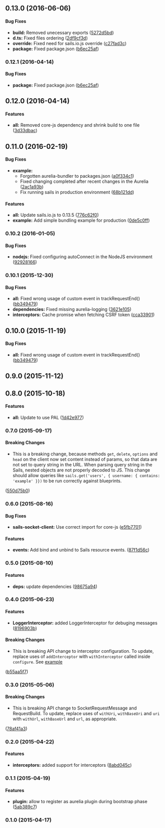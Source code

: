 ## 0.13.0 (2016-06-06)


#### Bug Fixes

* **build:** Removed unecessary exports ([5272d5bd](http://github.com/Mordred/aurelia-sails-socket-client/commit/5272d5bd73ce39e3c0874391015f663dd1aa787a))
* **d.ts:** Fixed files ordering ([2df9cf3d](http://github.com/Mordred/aurelia-sails-socket-client/commit/2df9cf3d4379e30ce5e52a53142782bf7ff75dd7))
* **override:** Fixed need for sails.io.js override ([c27fad3c](http://github.com/Mordred/aurelia-sails-socket-client/commit/c27fad3c31705ecd5388253ae425e7c2889c0c6a))
* **package:** Fixed package.json ([b6ec25af](http://github.com/Mordred/aurelia-sails-socket-client/commit/b6ec25af14741d2d5c1fd4678cef0e5540e3e265))


### 0.12.1 (2016-04-14)


#### Bug Fixes

* **package:** Fixed package.json ([b6ec25af](http://github.com/Mordred/aurelia-sails-socket-client/commit/b6ec25af14741d2d5c1fd4678cef0e5540e3e265))


## 0.12.0 (2016-04-14)


#### Features

* **all:** Removed core-js dependency and shrink build to one file ([3d33dbac](http://github.com/Mordred/aurelia-sails-socket-client/commit/3d33dbac3cf17f0e0b5481adbfe492e41785f91a))


## 0.11.0 (2016-02-19)


#### Bug Fixes

* **example:**
  * Forgotten aurelia-bundler to packages.json ([a0f334c1](http://github.com/Mordred/aurelia-sails-socket-client/commit/a0f334c1036596e23e5321c0d4d39673cc87f428))
  * Fixed changing completed after recent changes in the Aurelia ([2ac1a93b](http://github.com/Mordred/aurelia-sails-socket-client/commit/2ac1a93bd180ac85fae333f076ee2b3084345b63))
  * Fix running sails in production environment ([68b121dd](http://github.com/Mordred/aurelia-sails-socket-client/commit/68b121dd0cffc3236302cf1e2127adf6ad67ecbd))


#### Features

* **all:** Update sails.io.js to 0.13.5 ([776c62f0](http://github.com/Mordred/aurelia-sails-socket-client/commit/776c62f021c5a0025a0c6883f64b497c0711c579))
* **example:** Add simple bundling example for production ([0de5c0ff](http://github.com/Mordred/aurelia-sails-socket-client/commit/0de5c0ffb0fcbb1fd3cde780c1097649e8f9d1bd))


### 0.10.2 (2016-01-05)


#### Bug Fixes

* **nodejs:** Fixed configuring autoConnect in the NodeJS environment ([92928166](http://github.com/Mordred/aurelia-sails-socket-client/commit/929281662032ee455973083f9785a266504d71d6))


### 0.10.1 (2015-12-30)


#### Bug Fixes

* **all:** Fixed wrong usage of custom event in trackRequestEnd() ([bb349479](http://github.com/Mordred/aurelia-sails-socket-client/commit/bb349479e269b5631db0a4e9b90c2d9a3c5ebff7))
* **dependencies:** Fixed missing aurelia-logging ([3621e105](http://github.com/Mordred/aurelia-sails-socket-client/commit/3621e105f23123973126bb39a67de948e24c9426))
* **interceptors:** Cache promise when fetching CSRF token ([cca33901](http://github.com/Mordred/aurelia-sails-socket-client/commit/cca339015e4740d415ef0c66fdbd2a52405c39e0))


## 0.10.0 (2015-11-19)


#### Bug Fixes

* **all:** Fixed wrong usage of custom event in trackRequestEnd() ([bb349479](http://github.com/Mordred/aurelia-sails-socket-client/commit/bb349479e269b5631db0a4e9b90c2d9a3c5ebff7))


## 0.9.0 (2015-11-12)


## 0.8.0 (2015-10-18)


#### Features

* **all:** Update to use PAL ([1d42e977](http://github.com/Mordred/aurelia-sails-socket-client/commit/1d42e977ac7ac0566149aa98ca93d1fea970c416))


### 0.7.0 (2015-09-17)


#### Breaking Changes

* This is a breaking change, because methods `get`, `delete`, `options` and
`head` on the client now set content instead of params, so that data are not set
to query string in the URL. When parsing query string in the Sails,
nested objects are not properly decoded to JS. This change should allow queries like
`sails.get('users', { username: { contains: 'example' }})` to be run correctly against
blueprints.

 ([550d75b0](http://github.com/Mordred/aurelia-sails-socket-client/commit/550d75b036946c261884ac6f256552ad3ac87f42))


### 0.6.0 (2015-08-16)


#### Bug Fixes

* **sails-socket-client:** Use correct import for core-js ([e5fb7701](http://github.com/Mordred/aurelia-sails-socket-client/commit/e5fb77011b0c5562a096f0aa8473eac0d4d5e810))


#### Features

* **events:** Add bind and unbind to Sails resource events. ([87f1d56c](http://github.com/Mordred/aurelia-sails-socket-client/commit/87f1d56c29de7d66e6fe0a9e7a3e61587f18d0aa))


### 0.5.0 (2015-08-10)


#### Features

* **deps:** update dependencies ([98675a94](http://github.com/Mordred/aurelia-sails-socket-client/commit/98675a94e90145a6b0f32cee64d079c22d3606b5))


### 0.4.0 (2015-06-23)


#### Features

* **LoggerInterceptor:** added LoggerInterceptor for debuging messages ([8196903b](http://github.com/Mordred/aurelia-sails-socket-client/commit/8196903b565a7124902611a5eb8e57dada378b94))

#### Breaking Changes

* This is breaking API change to interceptor configuration.
To update, replace uses of `addInterceptor` with `withInterceptor` called inside
`configure`. See [example](https://github.com/Mordred/aurelia-sails-socket-client/commit/7a3bd4ea864e12e9969ff600c537e315ace98bb7#diff-089cffdd38b1054e1d0332359219fbed)

 ([b55aa5f7](http://github.com/Mordred/aurelia-sails-socket-client/commit/b55aa5f79779c76cf8d410dda6f9dd69295d0c5f))


### 0.3.0 (2015-05-06)

#### Breaking Changes

* This is breaking API change to SocketRequestMessage and RequestBuild.
To update, replace uses of `withUri`, `withBaseUri` and `uri` with `withUrl`,
`withBaseUrl` and `url`, as appropriate.

 ([78af41a3](http://github.com/Mordred/aurelia-sails-socket-client/commit/78af41a353a32406a8221c9e13117e8cc9a418ff))


### 0.2.0 (2015-04-22)


#### Features

* **interceptors:** added support for interceptors ([8abd045c](http://github.com/Mordred/aurelia-sails-socket-client/commit/8abd045c9a10409c3e1252428d42945da3e9ea62))


### 0.1.1 (2015-04-19)


#### Features

* **plugin:** allow to register as aurelia plugin during bootstrap phase ([5ab389c7](http://github.com/Mordred/aurelia-sails-socket-client/commit/5ab389c7b2396635b227a02a5c950355718814ee))


### 0.1.0 (2015-04-17)
